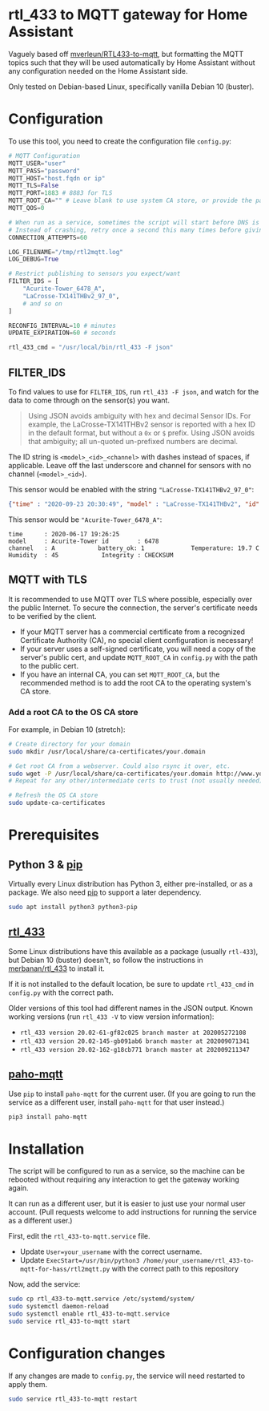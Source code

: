 # rtl_433 to MQTT gateway for Home Assistant

Vaguely based off [mverleun/RTL433-to-mqtt], but formatting the MQTT topics such that they will be used automatically by Home Assistant without any configuration needed on the Home Assistant side.

Only tested on Debian-based Linux, specifically vanilla Debian 10 (buster).

# Configuration

To use this tool, you need to create the configuration file `config.py`:

```py
# MQTT Configuration
MQTT_USER="user"
MQTT_PASS="password"
MQTT_HOST="host.fqdn or ip"
MQTT_TLS=False
MQTT_PORT=1883 # 8883 for TLS
MQTT_ROOT_CA="" # Leave blank to use system CA store, or provide the path to an internal CA or cert
MQTT_QOS=0

# When run as a service, sometimes the script will start before DNS is available
# Instead of crashing, retry once a second this many times before giving up
CONNECTION_ATTEMPTS=60

LOG_FILENAME="/tmp/rtl2mqtt.log"
LOG_DEBUG=True

# Restrict publishing to sensors you expect/want
FILTER_IDS = [
    "Acurite-Tower_6478_A",
    "LaCrosse-TX141THBv2_97_0",
    # and so on
]

RECONFIG_INTERVAL=10 # minutes
UPDATE_EXPIRATION=60 # seconds

rtl_433_cmd = "/usr/local/bin/rtl_433 -F json"
```

## FILTER_IDS

To find values to use for `FILTER_IDS`, run `rtl_433 -F json`, and watch for the data to come through on the sensor(s) you want.

> Using JSON avoids ambiguity with hex and decimal Sensor IDs.
> For example, the LaCrosse-TX141THBv2 sensor is reported with a hex ID in the default format, but without a `0x` or `$` prefix.
> Using JSON avoids that ambiguity; all un-quoted un-prefixed numbers are decimal.

The ID string is `<model>_<id>_<channel>` with dashes instead of spaces, if applicable.
Leave off the last underscore and channel for sensors with no channel (`<model>_<id>`).

This sensor would be enabled with the string `"LaCrosse-TX141THBv2_97_0"`:
```json
{"time" : "2020-09-23 20:30:49", "model" : "LaCrosse-TX141THBv2", "id" : 97, "channel" : 0, "battery_ok" : 1, "temperature_C" : 21.100, "humidity" : 18, "test" : "No"}
```

This sensor would be `"Acurite-Tower_6478_A"`:
```
time      : 2020-06-17 19:26:25
model     : Acurite-Tower id        : 6478
channel   : A            battery_ok: 1             Temperature: 19.7 C       Humidity  : 45            Integrity : CHECKSUM
```

## MQTT with TLS

It is recommended to use MQTT over TLS where possible, especially over the public Internet. To secure the connection, the server's certificate needs to be verified by the client.

* If your MQTT server has a commercial certificate from a recognized Certificate Authority (CA), no special client configuration is necessary!
* If your server uses a self-signed certificate, you will need a copy of the server's public cert, and update `MQTT_ROOT_CA` in `config.py` with the path to the public cert.
* If you have an internal CA, you can set `MQTT_ROOT_CA`, but the recommended method is to add the root CA to the operating system's CA store.

### Add a root CA to the OS CA store

For example, in Debian 10 (stretch):

```bash
# Create directory for your domain
sudo mkdir /usr/local/share/ca-certificates/your.domain

# Get root CA from a webserver. Could also rsync it over, etc.
sudo wget -P /usr/local/share/ca-certificates/your.domain http://www.your.domain/pki/root.crt
# Repeat for any other/intermediate certs to trust (not usually needed)

# Refresh the OS CA store
sudo update-ca-certificates
```

# Prerequisites

## Python 3 & [pip]

Virtually every Linux distribution has Python 3, either pre-installed, or as a package.
We also need [pip] to support a later dependency.

```bash
sudo apt install python3 python3-pip
```

## [rtl_433]

Some Linux distributions have this available as a package (usually `rtl-433`), but Debian 10 (buster) doesn't, so follow the instructions in [merbanan/rtl_433][rtl_433] to install it.

If it is not installed to the default location, be sure to update `rtl_433_cmd` in `config.py` with the correct path.

Older versions of this tool had different names in the JSON output.
Known working versions (run `rtl_433 -V` to view version information):
* `rtl_433 version 20.02-61-gf82c025 branch master at 202005272108`
* `rtl_433 version 20.02-145-gb091ab6 branch master at 202009071341`
* `rtl_433 version 20.02-162-g18cb771 branch master at 202009211347`

## [paho-mqtt]

Use `pip` to install `paho-mqtt` for the current user.
(If you are going to run the service as a different user, install `paho-mqtt` for that user instead.)

```bash
pip3 install paho-mqtt
```

# Installation

The script will be configured to run as a service, so the machine can be rebooted without requiring any interaction to get the gateway working again.

It can run as a different user, but it is easier to just use your normal user account.
(Pull requests welcome to add instructions for running the service as a different user.)

First, edit the `rtl_433-to-mqtt.service` file.
* Update `User=your_username` with the correct username.
* Update `ExecStart=/usr/bin/python3 /home/your_username/rtl_433-to-mqtt-for-hass/rtl2mqtt.py` with the correct path to this repository

Now, add the service:

```bash
sudo cp rtl_433-to-mqtt.service /etc/systemd/system/
sudo systemctl daemon-reload
sudo systemctl enable rtl_433-to-mqtt.service
sudo service rtl_433-to-mqtt start
```

# Configuration changes

If any changes are made to `config.py`, the service will need restarted to apply them.

```bash
sudo service rtl_433-to-mqtt restart
```

[mverleun/RTL433-to-mqtt]: https://github.com/mverleun/RTL433-to-mqtt
[paho-mqtt]: https://pypi.org/project/paho-mqtt/
[pip]: https://pip.pypa.io/en/stable/
[rtl_433]: https://github.com/merbanan/rtl_433

